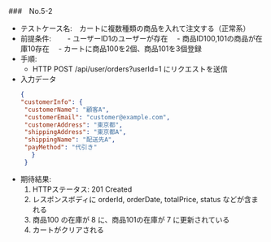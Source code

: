 ###　No.5-2

- テストケース名:　カートに複数種類の商品を入れて注文する（正常系）
- 前提条件:　
　- ユーザーID1のユーザーが存在
　- 商品ID100,101の商品が在庫10存在
　- カートに商品100を2個、商品101を3個登録
- 手順:
  -  HTTP POST /api/user/orders?userId=1 にリクエストを送信
- 入力データ
   ```json
   {
  "customerInfo": {
    "customerName": "顧客A",
    "customerEmail": "customer@example.com",
    "customerAddress": "東京都",
    "shippingAddress": "東京都A",
    "shippingName": "配送先A",
    "payMethod": "代引き"
      }
    }
    ```
- 期待結果:
   1. HTTPステータス: 201 Created
   2. レスポンスボディに orderId, orderDate, totalPrice, status などが含まれる
   3. 商品100 の在庫が 8 に、商品101の在庫が 7 に更新されている
   4. カートがクリアされる